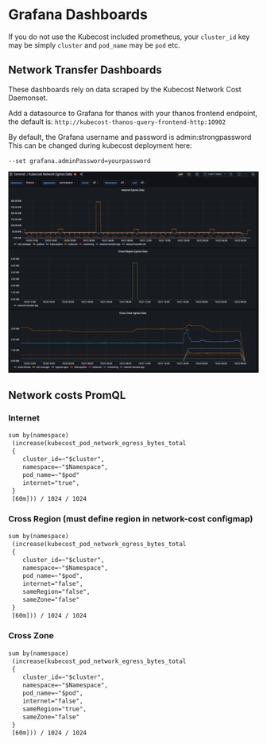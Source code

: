 # Grafana Dashboards

If you do not use the Kubecost included prometheus, your `cluster_id` key may be simply `cluster` and `pod_name` may be `pod` etc.


## Network Transfer Dashboards

These dashboards rely on data scraped by the Kubecost Network Cost Daemonset.

Add a datasource to Grafana for thanos with your thanos frontend endpoint, the default is:
`http://kubecost-thanos-query-frontend-http:10902`

By default, the Grafana username and password is admin:strongpassword
This can be changed during kubecost deployment here:

```
--set grafana.adminPassword=yourpassword
```

![grafana-kubecost-network-data](../images/kubecost-network-data.png)

## Network costs PromQL

### Internet
```
sum by(namespace)
 (increase(kubecost_pod_network_egress_bytes_total
 {
    cluster_id=~"$cluster",
    namespace=~"$Namespace",
    pod_name=~"$pod"
    internet="true",
 }
 [60m])) / 1024 / 1024
```

### Cross Region (must define region in network-cost configmap)
```
sum by(namespace)
 (increase(kubecost_pod_network_egress_bytes_total
 {
    cluster_id=~"$cluster",
    namespace=~"$Namespace",
    pod_name=~"$pod",
    internet="false",
    sameRegion="false",
    sameZone="false"
 }
 [60m])) / 1024 / 1024
```

### Cross Zone
```
sum by(namespace)
 (increase(kubecost_pod_network_egress_bytes_total
 {
    cluster_id=~"$cluster",
    namespace=~"$Namespace",
    pod_name=~"$pod",
    internet="false",
    sameRegion="true",
    sameZone="false"
 }
 [60m])) / 1024 / 1024
```
